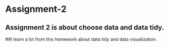 # Assignment-2

## Assignment 2 is about choose data and data tidy. 
##I learn a lot from this homework about data tidy and data visualization.
